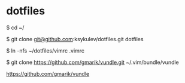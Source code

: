 dotfiles
========
$ cd ~/

$ git clone git@github.com:ksykulev/dotfiles.git dotfiles

$ ln -nfs ~/dotfiles/vimrc .vimrc

$ git clone https://github.com/gmarik/vundle.git ~/.vim/bundle/vundle

https://github.com/gmarik/vundle
